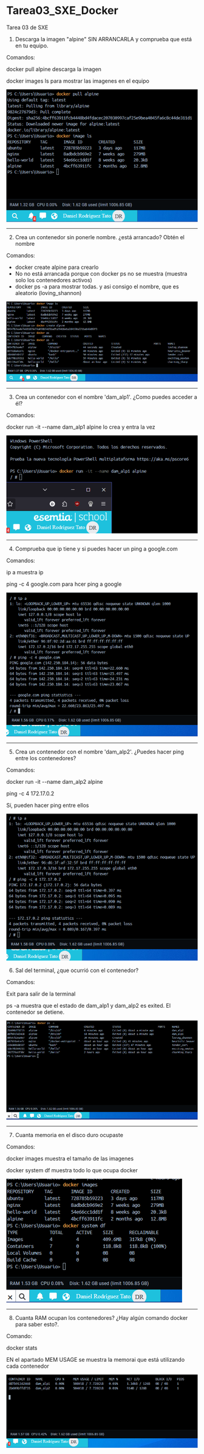 # Tarea03_SXE_Docker
Tarea 03 de SXE

1. Descarga la imagen "alpine" SIN ARRANCARLA y comprueba que está en tu equipo.

Comandos:

docker pull alpine descarga la imagen

docker images ls para mostrar las imagenes en el equipo

![1.PNG](img%2F1.PNG)

---

2. Crea un contenedor sin ponerle nombre. ¿está arrancado? Obtén el nombre

Comandos:
- docker create alpine para crearlo 
- No no está arrancada porque con docker ps no se muestra (muestra solo los contenedores activos)
- docker ps -a para mostrar todas. y asi consigo el nombre, que es aleatorio (loving_shannon)

![2.PNG](img%2F2.PNG)

---

3. Crea un contenedor con el nombre 'dam_alp1'. ¿Como puedes acceder a él?

Comandos:

docker run -it --name dam_alp1 alpine lo crea y entra la vez

![3.PNG](img%2F3.PNG)

---

4. Comprueba que ip tiene y si puedes hacer un ping a google.com

Comandos:

ip a  muestra ip

ping -c 4 google.com para hcer ping a google

![4.PNG](img%2F4.PNG)

---

5. Crea un contenedor con el nombre 'dam_alp2'. ¿Puedes hacer ping entre los contenedores?

Comandos:

docker run -it --name dam_alp2 alpine

ping -c 4 172.17.0.2

Sí, pueden hacer ping entre ellos

![5.PNG](img%2F5.PNG)

6. Sal del terminal, ¿que ocurrió con el contenedor?

Comandos:

Exit para salir de la terminal

ps -a  muestra que el estado de dam_alp1 y dam_alp2 es exited. 
El contenedor se detiene.

![6.PNG](img%2F6.PNG)

---

7. Cuanta memoria en el disco duro ocupaste

Comandos:

docker images muestra el tamaño de las imagenes

docker system df muestra todo lo que ocupa docker

![7.PNG](img%2F7.PNG)

---

8. Cuanta RAM ocupan los contenedores? ¿Hay algún comando docker para saber esto?.

Comando:

docker stats

EN el apartado MEM USAGE se muestra la memorai que está utilizando cada contenedor

![8.PNG](img%2F8.PNG)

